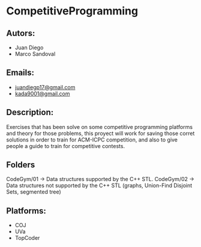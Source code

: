 # CompetitiveProgramming

## Autors: 
* Juan Diego
* Marco Sandoval

## Emails: 
* juandiegp17@gmail.com
* kada9001@gmail.com

## Description:
Exercises that has been solve on some competitive programming platforms and 
theory for those problems, this proyect will work for saving those corret 
solutions in order to train for ACM-ICPC competition, and also to give people a
guide to train for competitive contests.

## Folders
CodeGym/01 -> Data structures supported by the C++ STL.
CodeGym/02 -> Data structures not supported by the C++ STL 
              (graphs, Union-Find Disjoint Sets, segmented tree)

## Platforms:
* COJ
* UVa
* TopCoder
